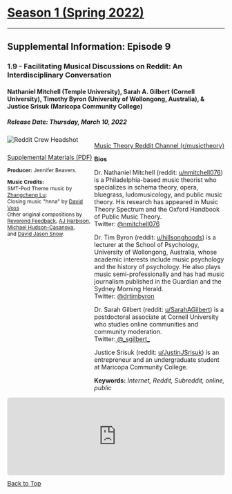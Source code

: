 <!----DIVIDER: Top of Page ------------------------------------------------------------------------------------------------------------>
<div class="seasonheader">
<a href="/episodes/season01"><h1 class="seasonheader-text">Season 1 (Spring 2022)</h1></a>
</div>

<div>
<hr>
<h2>Supplemental Information: Episode 9</h2>

<div class="supplement" id="e1.9">
<h3 class="supplement-title">1.9 - Facilitating Musical Discussions on Reddit: An Interdisciplinary Conversation</h3>
<h4>Nathaniel Mitchell (Temple University), Sarah A. Gilbert (Cornell University), Timothy Byron (University of Wollongong, Australia), & Justice Srisuk (Maricopa Community College)</h4>
<h5>Release Date: Thursday, March 10, 2022</h5>

<div class="floatsupps">
<div style="float:left; width: 40%;">
<img class="biopic" alt="Reddit Crew Headshot" src="../supplements/S01Ep09reddit.jpg">

<p style="clear:both; padding-top: 10px;"><a href="../supplements/S01Ep09Supp_mitchell.pdf" target="_blank">Supplemental Materials (PDF)</a></p>
<p style="font-size: 12px;"><strong>Producer:</strong> Jennifer Beavers.</p>

<p style="font-size: 12px;">
<strong>Music Credits:</strong><br/>
SMT-Pod Theme music by <a href="/music/season01#lu">Zhangcheng Lu</a>; <br/>
Closing music "hnna" by <a href="/music/season01#voss">David Voss</a><br/>
Other original compositions by <a href="/music/season01#feedback">Reverend Feedback</a>, <a href="/music/season01#harbison">AJ Harbison</a>, <br/><a href="/music/season01#hudson">Michael Hudson-Casanova</a>, <br/>and <a href="/music/season01#snow">David Jason Snow</a>.</p>
</div>
<div style="float:right; width: 60%;">
<p><a href="https://www.reddit.com/r/musictheory/" target="_blank">Music Theory Reddit Channel (r/musictheory)</a></p>
<p><strong>Bios</strong></p>

<p>Dr. Nathaniel Mitchell (reddit: <a href="https://www.reddit.com/u/nmitchell076" target="_blank">u/nmitchell076</a>) is a Philadelphia-based music theorist who specializes in schema theory, opera, bluegrass, ludomusicology, and public music theory. His research has appeared in Music Theory Spectrum and the Oxford Handbook of Public Music Theory.<br/>
Twitter: <a href="https://www.twitter.com/nmitchell076" target="_blank">@nmitchell076</a></p>
<p>Dr. Tim Byron (reddit: <a href="https://www.reddit.com/u/hillsonghoods" target="_blank">u/hillsonghoods</a>) is a lecturer at the School of Psychology, University of Wollongong, Australia, whose academic interests include music psychology and the history of psychology. He also plays music semi-professionally and has had music journalism published in the Guardian and the Sydney Morning Herald.<br/>
Twitter: <a href="https://www.twitter.com/drtimbyron" target="_blank">@drtimbyron</a></p>

<p> Dr. Sarah Gilbert (reddit: <a href="https://www.reddit.com/u/SarahAGilbert" target="_blank"> u/SarahAGilbert</a>) is a postdoctoral associate at Cornell University who studies online communities and community moderation.<br/>Twitter:<a href="https://www.twitter.com/_sgilbert_" target="_blank"> @_sgilbert_</a></p>

<p>Justice Srisuk (reddit: <a href="https://www.reddit.com/u/JustinJSrisuk" target="_blank">u/JustinJSrisuk</a>) is an entrepreneur and an undergraduate student at Maricopa Community College.</p>

<p><strong>Keywords:</strong> <em>Internet, Reddit, Subreddit, online, public</em></p>
</div>
<div style="width: 100%; height: 180px; margin-top: 10px; margin-bottom: 10px; border-radius: 6px; overflow:hidden; clear:both;"><iframe style="width: 100%; height: 180px;" frameborder="no" scrolling="no" seamless src="https://player.captivate.fm/episode/fb4c17e5-b833-42c4-938a-29469e4137d3"></iframe></div>
</div>
<a class="to-top" href="#top">Back to Top</a>
</div>

</div>

